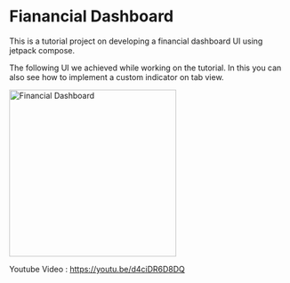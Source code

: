 # Fianancial Dashboard

This is a tutorial project on developing a financial dashboard UI using jetpack compose.

The following UI we achieved while working on the tutorial. 
In this you can also see how to implement a custom indicator on tab view. 


<img src="https://github.com/Bjoshi9/FinanceDashboard/assets/12570859/d053c056-62e4-49a6-bc2d-0647630836ab" alt="Financial Dashboard" style="width:300px;"/>

Youtube Video : https://youtu.be/d4ciDR6D8DQ
